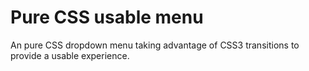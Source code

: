 
Pure CSS usable menu
=============================

An pure CSS dropdown menu taking advantage of CSS3 transitions to provide a usable experience.

